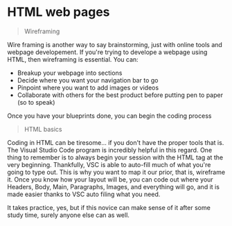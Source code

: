 # HTML web pages

> Wireframing

Wire framing is another way to say brainstorming, just with online tools and webpage developement.
If you're trying to develope a webpage using HTML, then wireframing is essential.
You can:

- Breakup your webpage into sections
- Decide where you want your navigation bar to go
- Pinpoint where you want to add images or videos
- Collaborate with others for the best product before putting pen to paper (so to speak)

Once you have your blueprints done, you can begin the coding process

> HTML basics

Coding in HTML can be tiresome... if you don't have the proper tools that is.
The Visual Studio Code program is incredibly helpful in this regard.
One thing to remember is to always begin your session with the HTML tag at the very beginning.
Thankfully, VSC is able to auto-fill much of what you're going to type out.
This is why you want to map it our prior, that is, wireframe it.
Once you know how your layout will be, you can code out where your Headers, Body, Main, Paragraphs, Images, and everything will go, and it is made easier thanks to VSC auto filing what you need.

It takes practice, yes, but if this novice can make sense of it after some study time, surely anyone else can as well.
